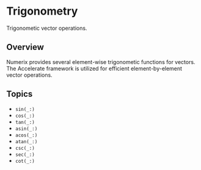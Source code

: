 # Trigonometry

Trigonometic vector operations.

## Overview

Numerix provides several element-wise trigonometic functions for vectors. The Accelerate framework is utilized for efficient element-by-element vector operations. 

## Topics

- ``sin(_:)``
- ``cos(_:)``
- ``tan(_:)``
- ``asin(_:)``
- ``acos(_:)``
- ``atan(_:)``
- ``csc(_:)``
- ``sec(_:)``
- ``cot(_:)``
